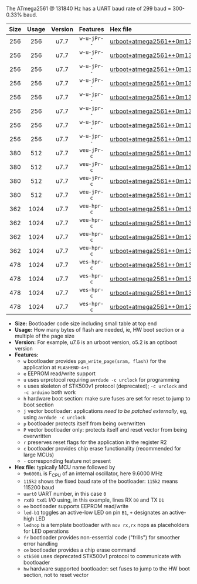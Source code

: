 The ATmega2561 @ 131840 Hz has a UART baud rate of 299 baud = 300-0.33% baud.

|Size|Usage|Version|Features|Hex file|
|:-:|:-:|:-:|:-:|:--|
|256|256|u7.7|`w-u-jPr--`|[urboot+atmega2561++0m131840i++++0k3_uart0_rxe0_txe1_led+b5.hex](https://raw.githubusercontent.com/stefanrueger/urboot.hex/main/mcus/atmega2561/internal_oscillator/fint++0m131840_Hz/br++++0k3_bps/urboot+atmega2561++0m131840i++++0k3_uart0_rxe0_txe1_led+b5.hex)|
|256|256|u7.7|`w-u-jPr--`|[urboot+atmega2561++0m131840i++++0k3_uart0_rxe0_txe1_lednop.hex](https://raw.githubusercontent.com/stefanrueger/urboot.hex/main/mcus/atmega2561/internal_oscillator/fint++0m131840_Hz/br++++0k3_bps/urboot+atmega2561++0m131840i++++0k3_uart0_rxe0_txe1_lednop.hex)|
|256|256|u7.7|`w-u-jPr--`|[urboot+atmega2561++0m131840i++++0k3_uart1_rxd2_txd3_led+b5.hex](https://raw.githubusercontent.com/stefanrueger/urboot.hex/main/mcus/atmega2561/internal_oscillator/fint++0m131840_Hz/br++++0k3_bps/urboot+atmega2561++0m131840i++++0k3_uart1_rxd2_txd3_led+b5.hex)|
|256|256|u7.7|`w-u-jPr--`|[urboot+atmega2561++0m131840i++++0k3_uart1_rxd2_txd3_lednop.hex](https://raw.githubusercontent.com/stefanrueger/urboot.hex/main/mcus/atmega2561/internal_oscillator/fint++0m131840_Hz/br++++0k3_bps/urboot+atmega2561++0m131840i++++0k3_uart1_rxd2_txd3_lednop.hex)|
|256|256|u7.7|`w-u-jpr--`|[urboot+atmega2561++0m131840i++++0k3_uart0_rxe0_txe1_led+b5_fr.hex](https://raw.githubusercontent.com/stefanrueger/urboot.hex/main/mcus/atmega2561/internal_oscillator/fint++0m131840_Hz/br++++0k3_bps/urboot+atmega2561++0m131840i++++0k3_uart0_rxe0_txe1_led+b5_fr.hex)|
|256|256|u7.7|`w-u-jpr--`|[urboot+atmega2561++0m131840i++++0k3_uart0_rxe0_txe1_lednop_fr.hex](https://raw.githubusercontent.com/stefanrueger/urboot.hex/main/mcus/atmega2561/internal_oscillator/fint++0m131840_Hz/br++++0k3_bps/urboot+atmega2561++0m131840i++++0k3_uart0_rxe0_txe1_lednop_fr.hex)|
|256|256|u7.7|`w-u-jpr--`|[urboot+atmega2561++0m131840i++++0k3_uart1_rxd2_txd3_led+b5_fr.hex](https://raw.githubusercontent.com/stefanrueger/urboot.hex/main/mcus/atmega2561/internal_oscillator/fint++0m131840_Hz/br++++0k3_bps/urboot+atmega2561++0m131840i++++0k3_uart1_rxd2_txd3_led+b5_fr.hex)|
|256|256|u7.7|`w-u-jpr--`|[urboot+atmega2561++0m131840i++++0k3_uart1_rxd2_txd3_lednop_fr.hex](https://raw.githubusercontent.com/stefanrueger/urboot.hex/main/mcus/atmega2561/internal_oscillator/fint++0m131840_Hz/br++++0k3_bps/urboot+atmega2561++0m131840i++++0k3_uart1_rxd2_txd3_lednop_fr.hex)|
|380|512|u7.7|`weu-jPr-c`|[urboot+atmega2561++0m131840i++++0k3_uart0_rxe0_txe1_ee_led+b5_fr_ce.hex](https://raw.githubusercontent.com/stefanrueger/urboot.hex/main/mcus/atmega2561/internal_oscillator/fint++0m131840_Hz/br++++0k3_bps/urboot+atmega2561++0m131840i++++0k3_uart0_rxe0_txe1_ee_led+b5_fr_ce.hex)|
|380|512|u7.7|`weu-jPr-c`|[urboot+atmega2561++0m131840i++++0k3_uart0_rxe0_txe1_ee_lednop_fr_ce.hex](https://raw.githubusercontent.com/stefanrueger/urboot.hex/main/mcus/atmega2561/internal_oscillator/fint++0m131840_Hz/br++++0k3_bps/urboot+atmega2561++0m131840i++++0k3_uart0_rxe0_txe1_ee_lednop_fr_ce.hex)|
|380|512|u7.7|`weu-jPr-c`|[urboot+atmega2561++0m131840i++++0k3_uart1_rxd2_txd3_ee_led+b5_fr_ce.hex](https://raw.githubusercontent.com/stefanrueger/urboot.hex/main/mcus/atmega2561/internal_oscillator/fint++0m131840_Hz/br++++0k3_bps/urboot+atmega2561++0m131840i++++0k3_uart1_rxd2_txd3_ee_led+b5_fr_ce.hex)|
|380|512|u7.7|`weu-jPr-c`|[urboot+atmega2561++0m131840i++++0k3_uart1_rxd2_txd3_ee_lednop_fr_ce.hex](https://raw.githubusercontent.com/stefanrueger/urboot.hex/main/mcus/atmega2561/internal_oscillator/fint++0m131840_Hz/br++++0k3_bps/urboot+atmega2561++0m131840i++++0k3_uart1_rxd2_txd3_ee_lednop_fr_ce.hex)|
|362|1024|u7.7|`weu-hpr-c`|[urboot+atmega2561++0m131840i++++0k3_uart0_rxe0_txe1_ee_led+b5_fr_ce_hw.hex](https://raw.githubusercontent.com/stefanrueger/urboot.hex/main/mcus/atmega2561/internal_oscillator/fint++0m131840_Hz/br++++0k3_bps/urboot+atmega2561++0m131840i++++0k3_uart0_rxe0_txe1_ee_led+b5_fr_ce_hw.hex)|
|362|1024|u7.7|`weu-hpr-c`|[urboot+atmega2561++0m131840i++++0k3_uart0_rxe0_txe1_ee_lednop_fr_ce_hw.hex](https://raw.githubusercontent.com/stefanrueger/urboot.hex/main/mcus/atmega2561/internal_oscillator/fint++0m131840_Hz/br++++0k3_bps/urboot+atmega2561++0m131840i++++0k3_uart0_rxe0_txe1_ee_lednop_fr_ce_hw.hex)|
|362|1024|u7.7|`weu-hpr-c`|[urboot+atmega2561++0m131840i++++0k3_uart1_rxd2_txd3_ee_led+b5_fr_ce_hw.hex](https://raw.githubusercontent.com/stefanrueger/urboot.hex/main/mcus/atmega2561/internal_oscillator/fint++0m131840_Hz/br++++0k3_bps/urboot+atmega2561++0m131840i++++0k3_uart1_rxd2_txd3_ee_led+b5_fr_ce_hw.hex)|
|362|1024|u7.7|`weu-hpr-c`|[urboot+atmega2561++0m131840i++++0k3_uart1_rxd2_txd3_ee_lednop_fr_ce_hw.hex](https://raw.githubusercontent.com/stefanrueger/urboot.hex/main/mcus/atmega2561/internal_oscillator/fint++0m131840_Hz/br++++0k3_bps/urboot+atmega2561++0m131840i++++0k3_uart1_rxd2_txd3_ee_lednop_fr_ce_hw.hex)|
|478|1024|u7.7|`wes-hpr-c`|[urboot+atmega2561++0m131840i++++0k3_uart0_rxe0_txe1_ee_led+b5_fr_ce_stk500_hw.hex](https://raw.githubusercontent.com/stefanrueger/urboot.hex/main/mcus/atmega2561/internal_oscillator/fint++0m131840_Hz/br++++0k3_bps/urboot+atmega2561++0m131840i++++0k3_uart0_rxe0_txe1_ee_led+b5_fr_ce_stk500_hw.hex)|
|478|1024|u7.7|`wes-hpr-c`|[urboot+atmega2561++0m131840i++++0k3_uart0_rxe0_txe1_ee_lednop_fr_ce_stk500_hw.hex](https://raw.githubusercontent.com/stefanrueger/urboot.hex/main/mcus/atmega2561/internal_oscillator/fint++0m131840_Hz/br++++0k3_bps/urboot+atmega2561++0m131840i++++0k3_uart0_rxe0_txe1_ee_lednop_fr_ce_stk500_hw.hex)|
|478|1024|u7.7|`wes-hpr-c`|[urboot+atmega2561++0m131840i++++0k3_uart1_rxd2_txd3_ee_led+b5_fr_ce_stk500_hw.hex](https://raw.githubusercontent.com/stefanrueger/urboot.hex/main/mcus/atmega2561/internal_oscillator/fint++0m131840_Hz/br++++0k3_bps/urboot+atmega2561++0m131840i++++0k3_uart1_rxd2_txd3_ee_led+b5_fr_ce_stk500_hw.hex)|
|478|1024|u7.7|`wes-hpr-c`|[urboot+atmega2561++0m131840i++++0k3_uart1_rxd2_txd3_ee_lednop_fr_ce_stk500_hw.hex](https://raw.githubusercontent.com/stefanrueger/urboot.hex/main/mcus/atmega2561/internal_oscillator/fint++0m131840_Hz/br++++0k3_bps/urboot+atmega2561++0m131840i++++0k3_uart1_rxd2_txd3_ee_lednop_fr_ce_stk500_hw.hex)|

- **Size:** Bootloader code size including small table at top end
- **Usage:** How many bytes of flash are needed, ie, HW boot section or a multiple of the page size
- **Version:** For example, u7.6 is an urboot version, o5.2 is an optiboot version
- **Features:**
  + `w` bootloader provides `pgm_write_page(sram, flash)` for the application at `FLASHEND-4+1`
  + `e` EEPROM read/write support
  + `u` uses urprotocol requiring `avrdude -c urclock` for programming
  + `s` uses skeleton of STK500v1 protocol (deprecated); `-c urclock` and `-c arduino` both work
  + `h` hardware boot section: make sure fuses are set for reset to jump to boot section
  + `j` vector bootloader: applications *need to be patched externally*, eg, using `avrdude -c urclock`
  + `p` bootloader protects itself from being overwritten
  + `P` vector bootloader only: protects itself and reset vector from being overwritten
  + `r` preserves reset flags for the application in the register R2
  + `c` bootloader provides chip erase functionality (recommended for large MCUs)
  + `-` corresponding feature not present
- **Hex file:** typically MCU name followed by
  + `9m6000i` is F<sub>CPU</sub> of an internal oscillator, here 9.6000 MHz
  + `115k2` shows the fixed baud rate of the bootloader: `115k2` means 115200 baud
  + `uart0` UART number, in this case `0`
  + `rxd0 txd1` I/O using, in this example, lines RX `D0` and TX `D1`
  + `ee` bootloader supports EEPROM read/write
  + `led-b1` toggles an active-low LED on pin `B1`, `+` designates an active-high LED
  + `lednop` is a template bootloader with `mov rx,rx` nops as placeholders for LED operations
  + `fr` bootloader provides non-essential code ("frills") for smoother error handling
  + `ce` bootloader provides a chip erase command
  + `stk500` uses deprecated STK500v1 protocol to communicate with bootloader
  + `hw` hardware supported bootloader: set fuses to jump to the HW boot section, not to reset vector
